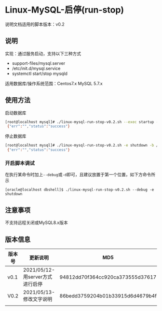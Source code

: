 # Linux-MySQL-启停(run-stop)

说明文档适用的脚本版本：v0.2

## 说明

实现：通过服务启动，支持以下三种方式

* support-files/mysql.server 
* /etc/init.d/mysql.service
* systemctl start/stop mysqld

适用数据库/操作系统范围：Centos7.x MySQL 5.7.x

## 使用方法

启动数据库

```bash
[root@localhost mysql]# ./linux-mysql-run-stop-v0.2.sh --exec startup --basedir /usr/local/mysql-5.7.27/
 {"err":"","status":"success"}
```

停止数据库

```bash
[root@localhost mysql]# ./linux-mysql-run-stop-v0.2.sh -e shutdown -b /usr/local/mysql-5.7.27/
 {"err":"","status":"success"}
```

### 开启脚本调试

在执行某命令时加上`--debug`或`-d`即可，且建议放置于第一个位置，如下方命令所示

```
[oracle@localhost dbshell]$ ./linux-mysql-run-stop-v0.2.sh --debug -e shutdown 
```

## 注意事项

不支持远程关闭或MySQL8.x版本

## 版本信息

| 版本号 | 更新说明                        | MD5                              |
| ------ | ------------------------------- | -------------------------------- |
| v0.1   | 2021/05/12-用server方式进行启停 | 94812dd70f364cc920ca373555d37617 |
| V0.2   | 2021/05/13-修改文字说明         | 86bedd3759204b01b33915d6d4679b4f |
|        |                                 |                                  |

